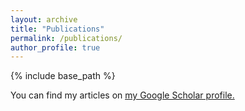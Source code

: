 ```yaml
---
layout: archive
title: "Publications"
permalink: /publications/
author_profile: true
---
```

{% include base_path %}

You can find my articles on <u><a href="{{author.googlescholar}}">my Google Scholar profile</a>.</u>

<!-- {% if author.googlescholar %}
  You can also find my articles on <u><a href="{{author.googlescholar}}">my Google Scholar profile</a>.</u>
{% endif %} -->

<!-- {% for post in site.publications reversed %}
  {% include archive-single.html %}
{% endfor %} -->
